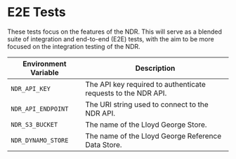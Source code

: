 # E2E Tests

These tests focus on the features of the NDR. This will serve as a blended suite of integration and end-to-end (E2E) tests, with the aim to be more focused on the integration testing of the NDR.

| Environment Variable | Description                                                   |
| -------------------- | ------------------------------------------------------------- |
| `NDR_API_KEY`        | The API key required to authenticate requests to the NDR API. |
| `NDR_API_ENDPOINT`   | The URI string used to connect to the NDR API.                |
| `NDR_S3_BUCKET`      | The name of the Lloyd George Store.                           |
| `NDR_DYNAMO_STORE`   | The name of the Lloyd George Reference Data Store.            |
